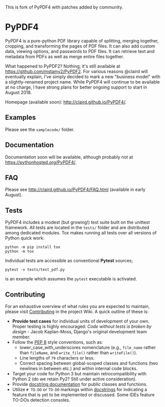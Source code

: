 This is fork of PyPDF4 with patches added by community.

# PyPDF4
PyPDF4 is a pure-python PDF library capable of splitting, merging together,
cropping, and transforming the pages of PDF files. It can also add custom data,
viewing options, and passwords to PDF files.  It can retrieve text and metadata
from PDFs as well as merge entire files together.

What happened to PyPDF2?  Nothing; it's still available at
https://github.com/mstamy2/PyPDF2.  For various reasons @claird will eventually
explain, I've simply decided to mark a new "business model" with a
slightly-renamed project name.
While PyPDF4 will continue to be available at no charge, I have strong plans
for better ongoing support to start in August 2018.

Homepage (available soon): http://claird.github.io/PyPDF4/.

## Examples
Please see the `samplecode/` folder.

## Documentation
Documentation soon will be available, although probably not at
https://pythonhosted.org/PyPDF4/.

## FAQ
Please see http://claird.github.io/PyPDF4/FAQ.html (available in early August).

## Tests
PyPDF4 includes a modest (but growing!) test suite built on the unittest
framework. All tests are located in the `tests/` folder and are distributed
among dedicated modules. Tox makes running all tests over all versions of Python
quick work:

```
python -m pip install tox
python -m tox
```

Individual tests are accessible as conventional **Pytest** sources;

```
pytest -v tests/test_pdf.py
```

is an example which assumes the `pytest` executable is activated.

## Contributing
For an exhaustive overview of what rules you are expected to maintain, please
visit [Contributing](https://github.com/claird/PyPDF4/wiki/Contributing) in the
project Wiki. A quick outline of these is:

* **Provide test cases** for individual units of development of your own.
Proper testing is highly encouraged: *Code without tests is broken by design*
\- Jacob Kaplan-Moss, Django's original development team member.
* Follow the [PEP 8](https://www.python.org/dev/peps/pep-0008/) style conventions, such as:
	* lower_case_with_underscores nomenclature (e.g., `file_name` rather than `fileName`,
	and `write_file()` rather than `writeFile()`).
    * Line lengths of `79` characters or less.
    * Correct spacing between global-scoped classes and functions (two newlines
	in between etc.) and within internal code blocks.
* Target your code for Python 3 but maintain retrocompatibility with Python 2
(do we retain Py2?  Still under active consideration).
* Provide [docstring documentation](https://www.python.org/dev/peps/pep-0257/)
for public classes and functions. 
* Utilize `# TO-DO` or `TO-DO` markings within
[docstrings](https://www.python.org/dev/peps/pep-0257/) for indicating a
feature that is yet to be implemented or discussed. Some IDEs feature TO-DOs
detection consoles.
